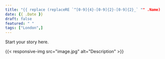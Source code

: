 ```yaml
---
title: "{{ replace (replaceRE `^[0-9]{4}-[0-9]{2}-[0-9]{2}_` "" .Name) "-" " " | title }}"
date: {{ .Date }}
draft: false
featured: " "
tags: ["London",]
---
```


Start your story here.

{{< responsive-img src="image.jpg" alt="Description" >}}

